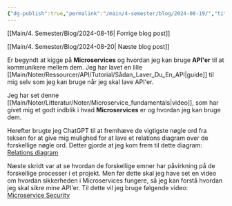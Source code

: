 ```yaml
---
{"dg-publish":true,"permalink":"/main/4-semester/blog/2024-08-19/","title":"Man. d. 19. Aug","created":"2024-08-20T11:32:56.006+02:00"}
---
```



[[Main/4. Semester/Blog/2024-08-16\| Forrige blog post]]

[[Main/4. Semester/Blog/2024-08-20\| Næste blog post]]

Er begyndt at kigge på **Microservices** og hvordan jeg kan bruge **API'er** til
at kommunikere mellem dem. Jeg har lavet en lille [[Main/Noter/Ressourcer/API/Tutorial/Sådan_Laver_Du_En_API\|guide]]
til mig selv som jeg kan bruge når jeg skal lave API'er.

Jeg har set denne [[Main/Noter/Litteratur/Noter/Microservice_fundamentals\|video]], som har givet mig et godt
indblik i hvad **Microservices** er og  hvordan jeg kan bruge dem.

Herefter brugte jeg ChatGPT til at fremhæve de vigtigste nøgle ord fra teksen
for at give mig mulighed for at lave et relations diagram over de forskellige
nøgle ord.
Detter gjorde at jeg kom frem til dette diagram:
[Relations diagram](https://www.mindmeister.com/3396691661/microservices)

Næste skridt var at se hvordan de forskellige emner har påvirkning på de
forskellige processer i et projekt. Men før dette skal jeg have set en video om
hvordan sikkerheden i Microservices fungere, så jeg kan forstå hvordan jeg skal
sikre mine API'er.
Til dette vil jeg bruge følgende video:
[Microservice Security](https://www.linkedin.com/learning/microservices-security/securing-microservices?u=57075649)
